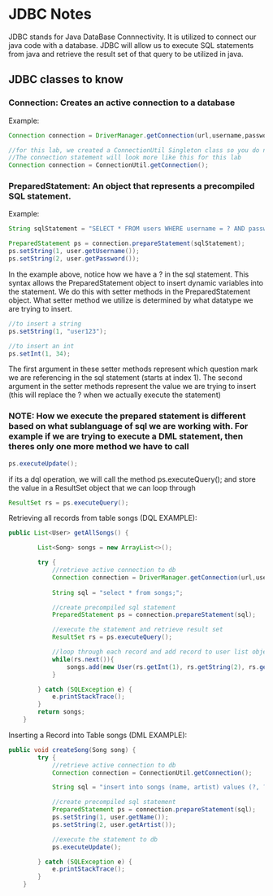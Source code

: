 # JDBC Notes

JDBC stands for Java DataBase Connnectivity. It is utilized to connect our java code with a database. JDBC will allow us to execute SQL statements from java and retrieve the result set of that query to be utilized in java.

## JDBC classes to know
### **Connection**: Creates an active connection to a database
Example:
```java
Connection connection = DriverManager.getConnection(url,username,password);

//for this lab, we created a ConnectionUtil Singleton class so you do not have to worry about the credentials to the database.
//The connection statement will look more like this for this lab
Connection connection = ConnectionUtil.getConnection();
```

### **PreparedStatement**: An object that represents a precompiled SQL statement.
Example:
```java
String sqlStatement = "SELECT * FROM users WHERE username = ? AND password = ?"

PreparedStatement ps = connection.prepareStatement(sqlStatement);
ps.setString(1, user.getUsername());
ps.setString(2, user.getPassword());
```
In the example above, notice how we have a ? in the sql statement. This syntax allows the PreparedStatement object to insert dynamic variables into the statement. We do this with setter methods in the PreparedStatement object. What setter method we utilize is determined by what datatype we are trying to insert. 
```java
//to insert a string
ps.setString(1, "user123");

//to insert an int
ps.setInt(1, 34);
```
The first argument in these setter methods represent which question mark we are referencing in the sql statement (starts at index 1). The second argument in the setter methods represent the value we are trying to insert (this will replace the ? when we actually execute the statement)

### **NOTE**: How we execute the prepared statement is different based on what sublanguage of sql we are working with. For example if we are trying to execute a DML statement, then theres only one more method we have to call

```java
ps.executeUpdate();
```

if its a dql operation, we will call the method ps.executeQuery(); and store the value in a ResultSet object that we can loop through

```java
ResultSet rs = ps.executeQuery();
```

Retrieving all records from table songs (DQL EXAMPLE):
```java
public List<User> getAllSongs() {

        List<Song> songs = new ArrayList<>();

        try {
            //retrieve active connection to db
            Connection connection = DriverManager.getConnection(url,username, password);
 
            String sql = "select * from songs;";

            //create precompiled sql statement
            PreparedStatement ps = connection.prepareStatement(sql);

            //execute the statement and retrieve result set
            ResultSet rs = ps.executeQuery();

            //loop through each record and add record to user list object
            while(rs.next()){
                songs.add(new User(rs.getInt(1), rs.getString(2), rs.getString(3)));
            }

        } catch (SQLException e) {
            e.printStackTrace();
        }
        return songs;
    }
```


Inserting a Record into Table songs (DML EXAMPLE):
```java
public void createSong(Song song) {
        try {
            //retrieve active connection to db
            Connection connection = ConnectionUtil.getConnection();

            String sql = "insert into songs (name, artist) values (?, ?);";

            //create precompiled sql statement
            PreparedStatement ps = connection.prepareStatement(sql);
            ps.setString(1, user.getName());
            ps.setString(2, user.getArtist());

            //execute the statement to db
            ps.executeUpdate();

        } catch (SQLException e) {
            e.printStackTrace();
        }
    }
```

